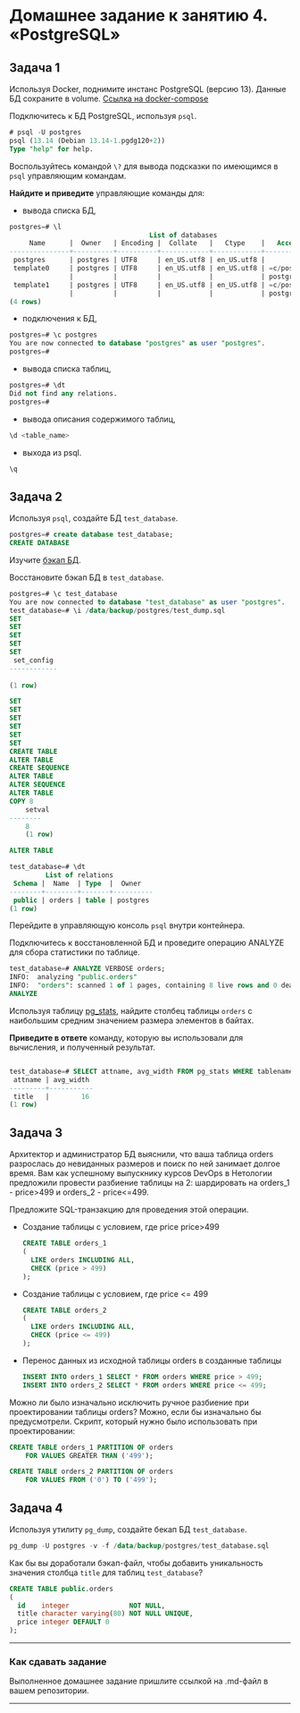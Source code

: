 # Домашнее задание к занятию 4. «PostgreSQL»

## Задача 1

Используя Docker, поднимите инстанс PostgreSQL (версию 13). Данные БД сохраните в volume.
[Ссылка на docker-compose](docker/06-db-04-postgresql/docker-compose.yaml)

Подключитесь к БД PostgreSQL, используя `psql`.
```sql
# psql -U postgres 
psql (13.14 (Debian 13.14-1.pgdg120+2))
Type "help" for help.
```
Воспользуйтесь командой `\?` для вывода подсказки по имеющимся в `psql` управляющим командам.

**Найдите и приведите** управляющие команды для:

- вывода списка БД,
```sql
postgres=# \l
                                   List of databases
     Name      |  Owner   | Encoding |  Collate   |   Ctype    |   Access privileges   
---------------+----------+----------+------------+------------+-----------------------
 postgres      | postgres | UTF8     | en_US.utf8 | en_US.utf8 | 
 template0     | postgres | UTF8     | en_US.utf8 | en_US.utf8 | =c/postgres          +
               |          |          |            |            | postgres=CTc/postgres
 template1     | postgres | UTF8     | en_US.utf8 | en_US.utf8 | =c/postgres          +
               |          |          |            |            | postgres=CTc/postgres
(4 rows)

```
- подключения к БД,
```sql
postgres=# \c postgres
You are now connected to database "postgres" as user "postgres".
postgres=# 
```
- вывода списка таблиц,
```sql
postgres=# \dt
Did not find any relations.
postgres=# 
```
- вывода описания содержимого таблиц,
```sql
\d <table_name>
```
- выхода из psql.
```sql
\q
```

## Задача 2

Используя `psql`, создайте БД `test_database`.
```sql
postgres=# create database test_database;
CREATE DATABASE
```

Изучите [бэкап БД](https://github.com/netology-code/virt-homeworks/tree/virt-11/06-db-04-postgresql/test_data).

Восстановите бэкап БД в `test_database`.
```sql
postgres=# \c test_database
You are now connected to database "test_database" as user "postgres".
test_database=# \i /data/backup/postgres/test_dump.sql
SET
SET
SET
SET
SET
 set_config 
------------
 
(1 row)

SET
SET
SET
SET
SET
SET
CREATE TABLE
ALTER TABLE
CREATE SEQUENCE
ALTER TABLE
ALTER SEQUENCE
ALTER TABLE
COPY 8
    setval
--------
    8
    (1 row)

ALTER TABLE

test_database=# \dt
         List of relations
 Schema |  Name  | Type  |  Owner   
--------+--------+-------+----------
 public | orders | table | postgres
(1 row)

```
Перейдите в управляющую консоль `psql` внутри контейнера.

Подключитесь к восстановленной БД и проведите операцию ANALYZE для сбора статистики по таблице.
```sql
test_database=# ANALYZE VERBOSE orders;
INFO:  analyzing "public.orders"
INFO:  "orders": scanned 1 of 1 pages, containing 8 live rows and 0 dead rows; 8 rows in sample, 8 estimated total rows
ANALYZE
```
Используя таблицу [pg_stats](https://postgrespro.ru/docs/postgresql/12/view-pg-stats), найдите столбец таблицы `orders`
с наибольшим средним значением размера элементов в байтах.

**Приведите в ответе** команду, которую вы использовали для вычисления, и полученный результат.
```sql

test_database=# SELECT attname, avg_width FROM pg_stats WHERE tablename = 'orders' order by avg_width desc limit 1;
 attname | avg_width 
---------+-----------
 title   |        16
(1 row)

```
## Задача 3

Архитектор и администратор БД выяснили, что ваша таблица orders разрослась до невиданных размеров и
поиск по ней занимает долгое время. Вам как успешному выпускнику курсов DevOps в Нетологии предложили
провести разбиение таблицы на 2: шардировать на orders_1 - price>499 и orders_2 - price<=499.

Предложите SQL-транзакцию для проведения этой операции.
* Создание таблицы с условием, где price price>499
  ```sql
  CREATE TABLE orders_1
  (
    LIKE orders INCLUDING ALL,
    CHECK (price > 499)
  );
  ```
* Создание таблицы с условием, где price <= 499
  ```sql
  CREATE TABLE orders_2
  (
    LIKE orders INCLUDING ALL,
    CHECK (price <= 499)
  );
  ```

* Перенос данных из исходной таблицы orders в созданные таблицы
  ```sql
  INSERT INTO orders_1 SELECT * FROM orders WHERE price > 499;
  INSERT INTO orders_2 SELECT * FROM orders WHERE price <= 499;
  ```


Можно ли было изначально исключить ручное разбиение при проектировании таблицы orders?
Можно, если бы изначально бы предусмотрели. Скрипт, который нужно было использовать при проектировании:
```sql
CREATE TABLE orders_1 PARTITION OF orders
    FOR VALUES GREATER THAN ('499');

CREATE TABLE orders_2 PARTITION OF orders
    FOR VALUES FROM ('0') TO ('499');
```

## Задача 4

Используя утилиту `pg_dump`, создайте бекап БД `test_database`.
```sql
pg_dump -U postgres -v -f /data/backup/postgres/test_database.sql 
```
Как бы вы доработали бэкап-файл, чтобы добавить уникальность значения столбца `title` для таблиц `test_database`?
```sql
CREATE TABLE public.orders
(
  id    integer               NOT NULL,
  title character varying(80) NOT NULL UNIQUE,
  price integer DEFAULT 0
);
```
---

### Как cдавать задание

Выполненное домашнее задание пришлите ссылкой на .md-файл в вашем репозитории.

---

